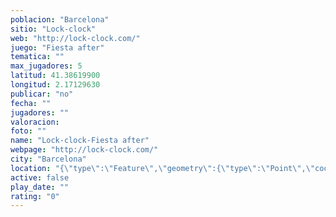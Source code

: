 ```yaml
---
poblacion: "Barcelona"
sitio: "Lock-clock"
web: "http://lock-clock.com/"
juego: "Fiesta after"
tematica: ""
max_jugadores: 5
latitud: 41.38619900
longitud: 2.17129630
publicar: "no"
fecha: ""
jugadores: ""
valoracion: 
foto: ""
name: "Lock-clock-Fiesta after"
webpage: "http://lock-clock.com/"
city: "Barcelona"
location: "{\"type\":\"Feature\",\"geometry\":{\"type\":\"Point\",\"coordinates\":[2.1712963,41.386199]}}"
active: false
play_date: ""
rating: "0"
---
```

